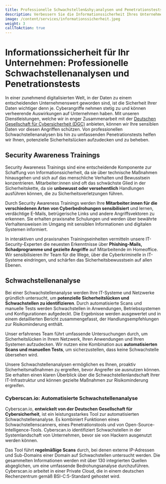 ```yaml
---
title: Professionelle Schwachstellen&shy;analysen und Penetrationstests
description: Verbessern Sie die Informationssicherheit Ihres Unternehmens mit unseren professionellen Schwachstellenanalysen und Penetrationstests. Erfahren Sie mehr!
image: /content/services/informationssicherheit.jpeg
weight: 3
callToAction: true
---
```


# Informations&shy;sicherheit für Ihr Unternehmen: Professionelle Schwachstellen&shy;analysen und Penetrationstests
In einer zunehmend digitalisierten Welt, in der Daten zu einem entscheidenden Unternehmenswert geworden sind, ist die Sicherheit Ihrer Daten wichtiger denn je. Cyberangriffe nehmen stetig zu und können verheerende Auswirkungen auf Unternehmen haben. Mit unseren Dienstleistungen, welche wir in enger Zusammenarbeit mit der [Deutschen Gesellschaft für Cybersicherheit (DGC)](https://dgc.org/) anbieten, können wir Ihre sensiblen Daten vor diesen Angriffen schützen. Von professionellen Schwachstellenanalysen bis hin zu umfassenden Penetrationstests helfen wir Ihnen, potenzielle Sicherheitslücken aufzudecken und zu beheben.

## Security Awareness Trainings
Security Awareness Trainings sind eine entscheidende Komponente zur Schaffung von Informationssicherheit, da sie über technische Maßnahmen hinausgehen und sich auf das menschliche Verhalten und Bewusstsein konzentrieren. Mitarbeiter:innen sind oft das schwächste Glied in der Sicherheitskette, da sie **unbewusst oder versehentlich** Handlungen ausführen können, die zu Sicherheitsverletzungen führen.

Durch Security Awareness Trainings werden Ihre **Mitarbeiter:innen für die verschiedenen Arten von Cyberbedrohungen sensibilisiert** und lernen, verdächtige E-Mails, betrügerische Links und andere Angriffsvektoren zu erkennen. Sie erhalten praxisnahe Schulungen und werden über bewährte Verhaltensweisen im Umgang mit sensiblen Informationen und digitalen Systemen informiert.

In interaktiven und praxisnahen Trainingseinheiten vermitteln unsere IT-Security-Experten die neuesten Erkenntnisse über **Phishing-Mails, Schadprogramme und gezielte Angriffe** auf Mitarbeitende im Homeoffice. Wir sensibilisieren Ihr Team für die Wege, über die Cyberkriminelle in IT-Systeme eindringen, und schärfen das Sicherheitsbewusstsein auf allen Ebenen.

## Schwachstellenanalyse
Bei einer Schwachstellenanalyse werden Ihre IT-Systeme und Netzwerke gründlich untersucht, um **potenzielle Sicherheitslücken und Schwachstellen zu identifizieren**. Durch automatisierte Scans und manuelle Tests werden Schwachstellen in Anwendungen, Betriebssystemen und Konfigurationen aufgedeckt. Die Ergebnisse werden ausgewertet und in einem detaillierten Bericht zusammengefasst, der Handlungsempfehlungen zur Risikominderung enthält.

Unser erfahrenes Team führt umfassende Untersuchungen durch, um Sicherheitslücken in Ihrem Netzwerk, Ihren Anwendungen und Ihren Systemen aufzudecken. Wir nutzen eine Kombination aus **automatisierten Scans und manuellen Tests**, um sicherzustellen, dass keine Schwachstelle übersehen wird.

Unsere Schwachstellenanalysen ermöglichen es Ihnen, proaktiv Sicherheitsmaßnahmen zu ergreifen, bevor Angreifer sie ausnutzen können. Sie erhalten einen klaren Überblick über die Schwachstellenlandschaft Ihrer IT-Infrastruktur und können gezielte Maßnahmen zur Risikominderung ergreifen.

### Cyberscan.io: Automatisierte Schwachstellen&shy;analyse
Cyberscan.io, **entwickelt von der Deutschen Gesellschaft für Cybersicherheit**, ist ein leistungsstarkes Tool zur automatisierten Schwachstellenanalyse. Es kombiniert Funktionen eines Schwachstellenscanners, eines Penetrationstools und von Open-Source-Intelligence-Tools. Cyberscan.io identifiziert Schwachstellen in der Systemlandschaft von Unternehmen, bevor sie von Hackern ausgenutzt werden können.

Das Tool führt **regelmäßige Scans** durch, bei denen externe IP-Adressen und Sub-Domains einer Domain auf Schwachstellen untersucht werden. Die gesammelten Informationen werden mit über 130 integrierten Quellen abgeglichen, um eine umfassende Bedrohungsanalyse durchzuführen. Cyberscan.io arbeitet in einer Private Cloud, die in einem deutschen Rechenzentrum gemäß BSI-C:5-Standard gehostet wird.